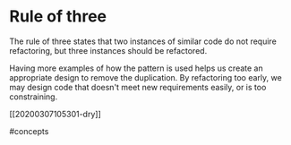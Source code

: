 # Rule of three

The rule of three states that two instances of similar code do not require refactoring, but three instances should be refactored.

Having more examples of how the pattern is used helps us create an appropriate design to remove the duplication. By refactoring too early, we may design code that doesn't meet new requirements easily, or is too constraining.

[[20200307105301-dry]]

#concepts